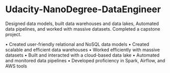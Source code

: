 # Udacity-NanoDegree-DataEngineer
Designed data models, built data warehouses and data lakes, Automated data pipelines, and worked with massive datasets. Completed a capstone project.  

• Created user-friendly relational and NoSQL data models 
• Created scalable and efficient data warehouses 
• Worked efficiently with massive datasets 
• Built and interacted with a cloud-based data lake 
• Automated and monitored data pipelines 
• Developed proficiency in Spark, Airflow, and AWS tools
